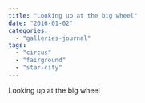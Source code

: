 ```yaml
---
title: "Looking up at the big wheel"
date: "2016-01-02"
categories: 
  - "galleries-journal"
tags: 
  - "circus"
  - "fairground"
  - "star-city"
---
```


Looking up at the big wheel
